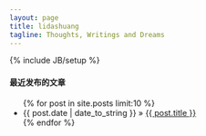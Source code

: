 ```yaml
---
layout: page
title: lidashuang
tagline: Thoughts, Writings and Dreams
---
```

{% include JB/setup %}

#### 最近发布的文章

<ul class="post">
{% for post in site.posts limit:10 %}
	    <li><span>{{ post.date | date_to_string }}</span> &raquo; <a href="{{ post.url }}">{{ post.title }}</a></li>
{% endfor %}
</ul>
